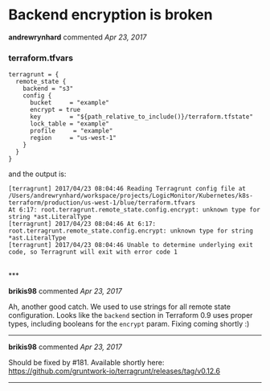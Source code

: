 # Backend encryption is broken

**andrewrynhard** commented *Apr 23, 2017*

### terraform.tfvars
```
terragrunt = {
  remote_state {
    backend = "s3"
    config {
      bucket     = "example"
      encrypt = true
      key        = "${path_relative_to_include()}/terraform.tfstate"
      lock_table = "example"
      profile     = "example"
      region     = "us-west-1"
    }
  }
}
```

 and the output is:
```
[terragrunt] 2017/04/23 08:04:46 Reading Terragrunt config file at /Users/andrewrynhard/workspace/projects/LogicMonitor/Kubernetes/k8s-terraform/production/us-west-1/blue/terraform.tfvars
At 6:17: root.terragrunt.remote_state.config.encrypt: unknown type for string *ast.LiteralType
[terragrunt] 2017/04/23 08:04:46 At 6:17: root.terragrunt.remote_state.config.encrypt: unknown type for string *ast.LiteralType
[terragrunt] 2017/04/23 08:04:46 Unable to determine underlying exit code, so Terragrunt will exit with error code 1
```
<br />
***


**brikis98** commented *Apr 23, 2017*

Ah, another good catch. We used to use strings for all remote state configuration. Looks like the `backend` section in Terraform 0.9 uses proper types, including booleans for the `encrypt` param. Fixing coming shortly :)
***

**brikis98** commented *Apr 23, 2017*

Should be fixed by #181. Available shortly here: https://github.com/gruntwork-io/terragrunt/releases/tag/v0.12.6 
***

